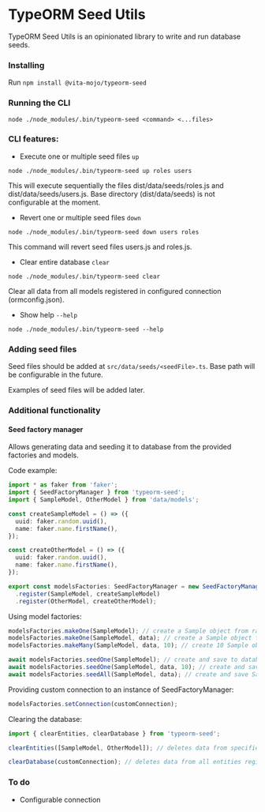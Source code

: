 # TypeORM Seed Utils

TypeORM Seed Utils is an opinionated library to write and run database seeds.

### Installing
Run ```npm install @vita-mojo/typeorm-seed```

### Running the CLI
```
node ./node_modules/.bin/typeorm-seed <command> <...files>
```

### CLI features:
* Execute one or multiple seed files ```up```
```
node ./node_modules/.bin/typeorm-seed up roles users
```

This will execute sequentially the files dist/data/seeds/roles.js and dist/data/seeds/users.js.
Base directory (dist/data/seeds) is not configurable at the moment.

* Revert one or multiple seed files ```down```
```
node ./node_modules/.bin/typeorm-seed down users roles
```
This command will revert seed files users.js and roles.js.

* Clear entire database ```clear```
```
node ./node_modules/.bin/typeorm-seed clear
```
Clear all data from all models registered in configured connection (ormconfig.json).

* Show help ```--help```
```
node ./node_modules/.bin/typeorm-seed --help
```

### Adding seed files
Seed files should be added at ```src/data/seeds/<seedFile>.ts```. Base path will be configurable in the future.

Examples of seed files will be added later.

### Additional functionality
#### Seed factory manager
Allows generating data and seeding it to database from the provided factories and models.

Code example:
```typescript
import * as faker from 'faker';
import { SeedFactoryManager } from 'typeorm-seed';
import { SampleModel, OtherModel } from 'data/models';

const createSampleModel = () => ({
  uuid: faker.random.uuid(),
  name: faker.name.firstName(),
});

const createOtherModel = () => ({
  uuid: faker.random.uuid(),
  name: faker.name.firstName(),
});

export const modelsFactories: SeedFactoryManager = new SeedFactoryManager()
  .register(SampleModel, createSampleModel)
  .register(OtherModel, createOtherModel);
```

Using model factories:
```typescript
modelsFactories.makeOne(SampleModel); // create a Sample object from random data (using faker factory)
modelsFactories.makeOne(SampleModel, data); // create a Sample object from provided (partial) data
modelsFactories.makeMany(SampleModel, data, 10); // create 10 Sample objects

await modelsFactories.seedOne(SampleModel); // create and save to database one Sample object
await modelsFactories.seedOne(SampleModel, data, 10); // create and save to database 10 Sample objects
await modelsFactories.seedAll(SampleModel, data); // create and save Sample objects from an array of partial entities
```

Providing custom connection to an instance of SeedFactoryManager:
```typescript
modelsFactories.setConnection(customConnection);
```

Clearing the database:
```typescript
import { clearEntities, clearDatabase } from 'typeorm-seed';

clearEntities([SampleModel, OtherModel]); // deletes data from specified entities

clearDatabase(customConnection); // deletes data from all entities registered connection (ormconfig.json)
```

### To do
* Configurable connection

